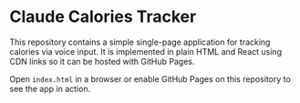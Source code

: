 # Claude Calories Tracker

This repository contains a simple single-page application for tracking calories via voice input. It is implemented in plain HTML and React using CDN links so it can be hosted with GitHub Pages.

Open `index.html` in a browser or enable GitHub Pages on this repository to see the app in action.
